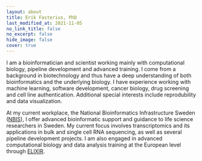 ```yaml
---
layout: about
title: Erik Fasterius, PhD
last_modified_at: 2021-11-05
no_link_title: false
no_excerpt: false
hide_image: false
cover: true
---
```


I am a bioinformatician and scientist working mainly with computational biology,
pipeline development and advanced training. I come from a background in
biotechnology and thus have a deep understanding of both bioinformatics and the
underlying biology. I have experience working with machine learning, software
development, cancer biology, drug screening and cell line authentication.
Additional special interests include reprodubility and data visualization.

At my current workplace, the National Bioinformatics Infrastructure Sweden
([NBIS](https://nbis.se)), I offer advanced bioinformatic support and guidance
to life science researchers in Sweden. My current focus involves transcriptomics
and its applications in bulk and single cell RNA sequencing, as well as several
pipeline development projects. I am also engaged in advanced computational
biology and data analysis training at the European level through
[ELIXIR](https://elixir-europe.org/about-us/who-we-are/nodes/sweden).
